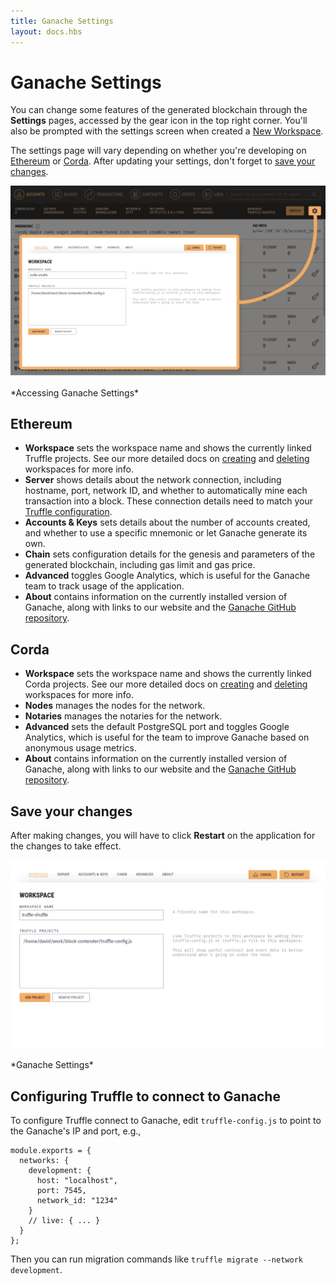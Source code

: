 ```yaml
---
title: Ganache Settings
layout: docs.hbs
---
```


# Ganache Settings

You can change some features of the generated blockchain through the **Settings** pages, accessed by the gear icon in the top right corner. You'll also be prompted with the settings screen when created a [New Workspace](/docs/ganache/workspaces/creating-workspaces).

The settings page will vary depending on whether you're developing on [Ethereum](#ethereum) or [Corda](#corda). After updating your settings, don't forget to [save your changes](#save-your-changes).

![Accessing Ganache Settings](/img/docs/ganache/ganache-settings-gear-icon.png)

<p class="text-center">*Accessing Ganache Settings*</p>

## Ethereum

- **Workspace** sets the workspace name and shows the currently linked Truffle projects. See our more detailed docs on [creating](/docs/ganache/workspaces/creating-workspaces) and [deleting](/docs/ganache/workspaces/deleting-workspaces) workspaces for more info.
- **Server** shows details about the network connection, including hostname, port, network ID, and whether to automatically mine each transaction into a block. These connection details need to match your [Truffle configuration](#configuring-truffle-to-connect-to-ganache).
- **Accounts & Keys** sets details about the number of accounts created, and whether to use a specific mnemonic or let Ganache generate its own.
- **Chain** sets configuration details for the genesis and parameters of the generated blockchain, including gas limit and gas price.
- **Advanced** toggles Google Analytics, which is useful for the Ganache team to track usage of the application.
- **About** contains information on the currently installed version of Ganache, along with links to our website and the [Ganache GitHub repository](https://github.com/trufflesuite/ganache).

## Corda

- **Workspace** sets the workspace name and shows the currently linked Corda projects. See our more detailed docs on [creating](/docs/ganache/workspaces/creating-workspaces) and [deleting](/docs/ganache/workspaces/deleting-workspaces) workspaces for more info.
- **Nodes** manages the nodes for the network.
- **Notaries** manages the notaries for the network.
- **Advanced** sets the default PostgreSQL port and toggles Google Analytics, which is useful for the team to improve Ganache based on anonymous usage metrics.
- **About** contains information on the currently installed version of Ganache, along with links to our website and the [Ganache GitHub repository](https://github.com/trufflesuite/ganache).

## Save your changes

After making changes, you will have to click **Restart** on the application for the changes to take effect.

![Ganache Settings](/img/docs/ganache/ganache-settings.png)

<p class="text-center">*Ganache Settings*</p>

## Configuring Truffle to connect to Ganache

To configure Truffle connect to Ganache, edit `truffle-config.js` to point
to the Ganache's IP and port, e.g.,

```
module.exports = {
  networks: {
    development: {
      host: "localhost",
      port: 7545,
      network_id: "1234"
    }
    // live: { ... }
  }
};
```

Then you can run migration commands like `truffle migrate --network development`.
